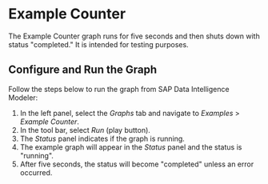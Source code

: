 <!-- loio1f08e7cedaca475ba050da331e3aa64f -->

# Example Counter

The Example Counter graph runs for five seconds and then shuts down with status "completed." It is intended for testing purposes.



## Configure and Run the Graph

Follow the steps below to run the graph from SAP Data Intelligence Modeler:

1.  In the left panel, select the *Graphs* tab and navigate to *Examples* \> *Example Counter*.
2.  In the tool bar, select *Run* \(play button\).
3.  The *Status* panel indicates if the graph is running.
4.  The example graph will appear in the *Status* panel and the status is "running".
5.  After five seconds, the status will become "completed" unless an error occurred.

